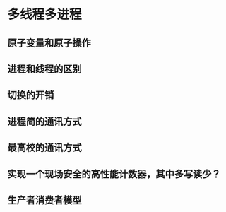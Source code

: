 # 多线程多进程

## 原子变量和原子操作

## 进程和线程的区别

## 切换的开销

## 进程简的通讯方式

## 最高校的通讯方式


## 实现一个现场安全的高性能计数器，其中多写读少？

## 生产者消费者模型



